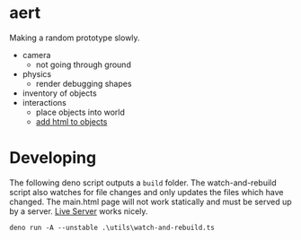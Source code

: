 # aert

Making a random prototype slowly.

* camera
  * not going through ground
* physics
  * render debugging shapes
* inventory of objects
* interactions
  * place objects into world
  * [add html to objects](https://threejs.org/examples/#css3d_periodictable)

# Developing

The following deno script outputs a `build` folder. The watch-and-rebuild script also watches for file changes and only updates the files which have changed. The main.html page will not work statically and must be served up by a server. [Live Server](https://ritwickdey.github.io/vscode-live-server/) works nicely.

`deno run -A --unstable .\utils\watch-and-rebuild.ts`

